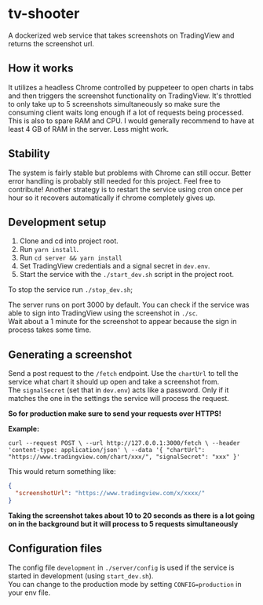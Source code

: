 # tv-shooter

A dockerized web service that takes screenshots on TradingView and returns the screenshot url.

## How it works

It utilizes a headless Chrome controlled by puppeteer to open charts in tabs and then triggers the screenshot functionality on TradingView.
It's throttled to only take up to 5 screenshots simultaneously so make sure the consuming client waits long enough if a lot of requests being processed.
This is also to spare RAM and CPU. I would generally recommend to have at least 4 GB of RAM in the server. Less might work.

## Stability

The system is fairly stable but problems with Chrome can still occur. Better error handling is probably still needed for this project.
Feel free to contribute! Another strategy is to restart the service using cron once per hour so it recovers automatically if chrome completely gives up.

## Development setup

1. Clone and cd into project root.
2. Run `yarn install`.
3. Run `cd server && yarn install`
4. Set TradingView credentials and a signal secret in `dev.env`.
5. Start the service with the `./start_dev.sh` script in the project root.

To stop the service run `./stop_dev.sh`;

The server runs on port 3000 by default. You can check if the service was able to sign into TradingView using the screenshot in `./sc`.  
Wait about a 1 minute for the screenshot to appear because the sign in process takes some time.

## Generating a screenshot

Send a post request to the `/fetch` endpoint. Use the `chartUrl` to tell the service what chart it should up open and take a screenshot from.  
The `signalSecret` (set that in `dev.env`) acts like a password. Only if it matches the one in the settings the service will process the request.

**So for production make sure to send your requests over HTTPS!**

**Example:**

`curl --request POST \
  --url http://127.0.0.1:3000/fetch \
  --header 'content-type: application/json' \
  --data '{
	"chartUrl": "https://www.tradingview.com/chart/xxx/",
	"signalSecret": "xxx"
}'`

This would return something like:

```json
{
  "screenshotUrl": "https://www.tradingview.com/x/xxxx/"
}
```

**Taking the screenshot takes about 10 to 20 seconds as there is a lot going on in the background but it will process to 5 requests simultaneously**

## Configuration files

The config file `development` in `./server/config` is used if the service is started in development (using `start_dev.sh`).  
You can change to the production mode by setting `CONFIG=production` in your env file.